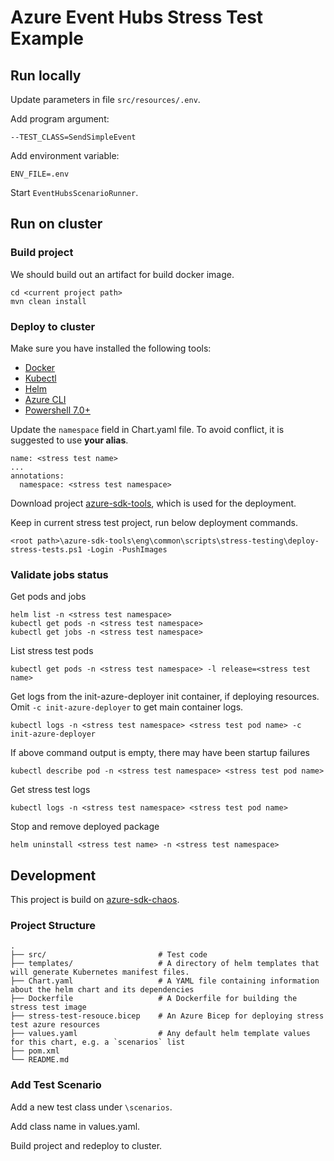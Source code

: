 # Azure Event Hubs Stress Test Example

## Run locally

Update parameters in file `src/resources/.env`.

Add program argument:

  ```shell
  --TEST_CLASS=SendSimpleEvent
  ```

Add environment variable:

  ```shell
  ENV_FILE=.env
  ```

Start `EventHubsScenarioRunner`.

## Run on cluster

### Build project

We should build out an artifact for build docker image.

```
cd <current project path>
mvn clean install
```

### Deploy to cluster

Make sure you have installed the following tools:
- [Docker](https://docs.docker.com/get-docker/)
- [Kubectl](https://kubernetes.io/docs/tasks/tools/#kubectl)
- [Helm](https://helm.sh/docs/intro/install/)
- [Azure CLI](https://docs.microsoft.com/en-us/cli/azure/install-azure-cli)
- [Powershell 7.0+](https://docs.microsoft.com/en-us/powershell/scripting/install/installing-powershell?view=powershell-7) 

Update the `namespace` field in Chart.yaml file. To avoid conflict, it is suggested to use **your alias**.
```shell
name: <stress test name>
...
annotations:
  namespace: <stress test namespace>
```

Download project [azure-sdk-tools](https://github.com/Azure/azure-sdk-tools), which is used for the deployment.

Keep in current stress test project, run below deployment commands.

```shell
<root path>\azure-sdk-tools\eng\common\scripts\stress-testing\deploy-stress-tests.ps1 -Login -PushImages
```

### Validate jobs status

Get pods and jobs 

```shell
helm list -n <stress test namespace>
kubectl get pods -n <stress test namespace>
kubectl get jobs -n <stress test namespace>
```

List stress test pods
```shell
kubectl get pods -n <stress test namespace> -l release=<stress test name>
```

Get logs from the init-azure-deployer init container, if deploying resources. Omit `-c init-azure-deployer` to get main container logs.

```shell
kubectl logs -n <stress test namespace> <stress test pod name> -c init-azure-deployer
```

If above command output is empty, there may have been startup failures
```shell
kubectl describe pod -n <stress test namespace> <stress test pod name>
```

Get stress test logs
```shell
kubectl logs -n <stress test namespace> <stress test pod name>
```

Stop and remove deployed package
```shell
helm uninstall <stress test name> -n <stress test namespace>
```

## Development

This project is build on [azure-sdk-chaos](https://github.com/Azure/azure-sdk-tools/blob/main/tools/stress-cluster/chaos/README.md). 

### Project Structure

```
.
├── src/                         # Test code
├── templates/                   # A directory of helm templates that will generate Kubernetes manifest files.
├── Chart.yaml                   # A YAML file containing information about the helm chart and its dependencies
├── Dockerfile                   # A Dockerfile for building the stress test image
├── stress-test-resouce.bicep    # An Azure Bicep for deploying stress test azure resources
├── values.yaml                  # Any default helm template values for this chart, e.g. a `scenarios` list
├── pom.xml
└── README.md
```

### Add Test Scenario

Add a new test class under `\scenarios`. 

Add class name in values.yaml.

Build project and redeploy to cluster.


